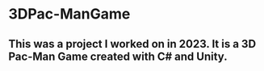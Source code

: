 # 3DPac-ManGame
## This was a project I worked on in 2023. It is a 3D Pac-Man Game created with C# and Unity.
